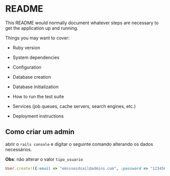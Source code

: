 # README

This README would normally document whatever steps are necessary to get the
application up and running.

Things you may want to cover:

* Ruby version

* System dependencies

* Configuration

* Database creation

* Database initialization

* How to run the test suite

* Services (job queues, cache servers, search engines, etc.)

* Deployment instructions


## Como criar um admin

abrir o `rails console` e digitar o seguinte comando alterando os dados necessários.

**Obs**:  não alterar o valor `tipo_usuario`

```ruby
User.create!({:email => "emsssesdsail@admins.com", :password => "123456", :tipo_usuario => :admin })
```